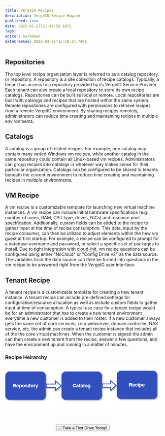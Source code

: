 ```yaml
---
title: VergeIO Recipes
description: VergeIO Recipe Engine
published: true
date: 2023-01-27T21:49:59.697Z
tags: 
editor: markdown
dateCreated: 2022-03-01T16:58:34.740Z
---
```


## Repositories

The top level recipe organization layer is referred to as a catalog repository, or repository.  A repository is a site collection of recipe catalogs. Typically, a tenant has access to a repository provided by its VergeIO Service Provider. Each tenant can also create a local repository to store its own recipe catalogs.
Repositories can be built as local or remote. Local repositories are built with catalogs and recipes that are hosted within the same system.  Remote repositories are configured with permissions to retrieve recipes from a remote VergeIO environment.  By sharing recipes remotely, administrators can reduce time creating and maintaining recipes in multiple environments.

## Catalogs

A catalog is a group of related recipes. For example, one catalog may contain many varied Windows vm recipes, while another catalog in the same repository could contain all Linux-based vm recipes. Administrators can group recipes into catalogs in whatever way makes sense for their particular organization. Catalogs can be configured to be shared to tenants beneath the current environment to reduce time creating and maintaining recipes in multiple environments.

## VM Recipe
A vm recipe is a customizable template for launching new virtual machine instances. A vm recipe can include initial hardware specifications (e.g. number of cores, RAM, CPU type, drives, NICs) and resource pool specification. Additionally, custom fields can be added to the recipe to gather input at the time of recipe consumption. This data, input by the recipe consumer, can then be utilized to adjust elements within the new vm guest at first startup. For example, a recipe can be configured to prompt for a database username and password, or select a specific set of packages to install. Due to tight integration with [cloud-init](https://cloudinit.readthedocs.io/en/latest/index.html), vm recipe questions can be configured using either "NoCloud" or "Config Drive v2" as the data source. The variables from the data source can then be turned into questions in the vm recipe to be answered right from the VergeIO user interface.

## Tenant Recipe
A tenant recipe is a customizable template for creating a new tenant instance. A tenant recipe can include pre-defined settings for configuration/resource allocation as well as include custom fields to gather input at time of consumption. 
A typical use case for a tenant recipe would be for an administrator that has to create a new tenant environment everytime a new customer is added to their roster. If a new customer always gets the same set of core services, i.e a webserver, domain controller, NAS service, etc. the admin can create a tenant recipe instance that includes all of the the core virtual machines. When the customer is signed the admin can then create a new tenant from the recipe, answer a few questions, and have the environment up and running in a matter of minutes.

### Recipe Heirarchy

![recipe-arch.png](/public/recipe-arch.png)

<br>
<br>
<div style="text-align:center; margin-bottom:5px">
  <a href="https://www.verge.io/test-drive#Demo-Section"><button class="button-cta">🚗 Take a Test Drive Today!</button></a>
</div>

